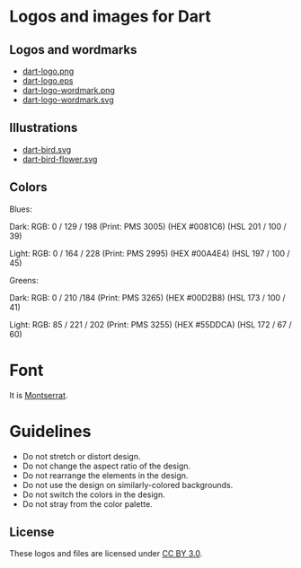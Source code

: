 # Logos and images for Dart

## Logos and wordmarks

* [dart-logo.png](https://github.com/dart-lang/logos/blob/master/logos_and_wordmarks/dart-logo.png)
* [dart-logo.eps](https://github.com/dart-lang/logos/blob/master/logos_and_wordmarks/dart-logo.eps)
* [dart-logo-wordmark.png](https://github.com/dart-lang/logos/blob/master/logos_and_wordmarks/dart-logo-wordmark.png)
* [dart-logo-wordmark.svg](https://github.com/dart-lang/logos/blob/master/logos_and_wordmarks/dart-logo-wordmark.svg)

## Illustrations

* [dart-bird.svg](https://github.com/dart-lang/logos/blob/master/illustrations/dart-bird-flower.svg)
* [dart-bird-flower.svg](https://github.com/dart-lang/logos/blob/master/illustrations/dart-bird.svg)

## Colors

Blues:

Dark: RGB: 0 / 129 / 198 (Print: PMS 3005) (HEX #0081C6) (HSL 201 / 100 / 39)

Light: RGB: 0 / 164 / 228 (Print: PMS 2995) (HEX #00A4E4) (HSL 197 / 100 / 45)

Greens:

Dark: RGB: 0 / 210 /184 (Print: PMS 3265) (HEX #00D2B8) (HSL 173 / 100 / 41)

Light: RGB: 85 / 221 / 202 (Print: PMS 3255) (HEX #55DDCA) (HSL 172 / 67 / 60)

# Font

It is [Montserrat][montserrat].

# Guidelines

* Do not stretch or distort design.
* Do not change the aspect ratio of the design.
* Do not rearrange the elements in the design.
* Do not use the design on similarly-colored backgrounds.
* Do not switch the colors in the design.
* Do not stray from the color palette.

## License

These logos and files are licensed under [CC BY 3.0][cc3].

[cc3]: http://creativecommons.org/licenses/by/3.0/
[montserrat]: http://www.google.com/fonts/specimen/Montserrat
